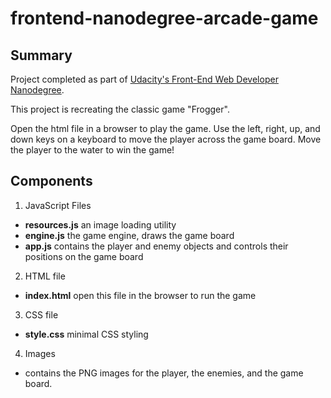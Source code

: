 frontend-nanodegree-arcade-game
===============================

## Summary

Project completed as part of [Udacity's Front-End Web Developer Nanodegree](https://www.udacity.com/course/front-end-web-developer-nanodegree--nd001).

This project is recreating the classic game "Frogger".

Open the html file in a browser to play the game. Use the left, right, up, and down keys on a keyboard to move the player across the game board. Move the player to the water to win the game!

## Components

1. JavaScript Files
  * **resources.js** an image loading utility
  * **engine.js** the game engine, draws the game board
  * **app.js** contains the player and enemy objects and controls their positions on the game board
2. HTML file
  * **index.html** open this file in the browser to run the game
3. CSS file
  * **style.css** minimal CSS styling
4. Images
  * contains the PNG images for the player, the enemies, and the game board. 
